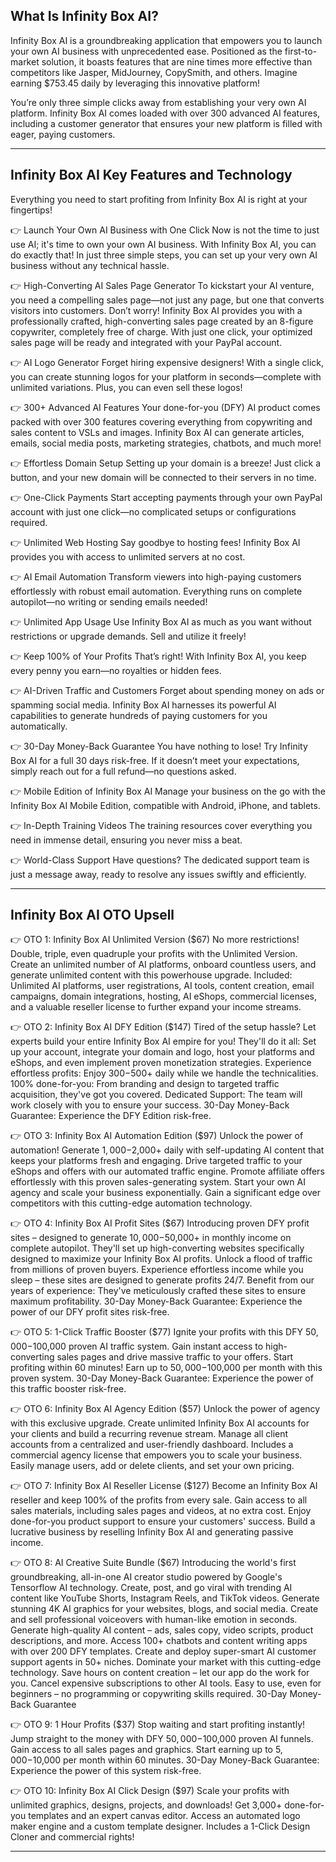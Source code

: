 ## What Is Infinity Box AI?

Infinity Box AI is a groundbreaking application that empowers you to launch your own AI business with unprecedented ease. Positioned as the first-to-market solution, it boasts features that are nine times more effective than competitors like Jasper, MidJourney, CopySmith, and others. Imagine earning $753.45 daily by leveraging this innovative platform!

You’re only three simple clicks away from establishing your very own AI platform. Infinity Box AI comes loaded with over 300 advanced AI features, including a customer generator that ensures your new platform is filled with eager, paying customers.

---

## Infinity Box AI Key Features and Technology

Everything you need to start profiting from Infinity Box AI is right at your fingertips!

👉 Launch Your Own AI Business with One Click
Now is not the time to just use AI; it's time to own your own AI business. With Infinity Box AI, you can do exactly that! In just three simple steps, you can set up your very own AI business without any technical hassle.

👉 High-Converting AI Sales Page Generator
To kickstart your AI venture, you need a compelling sales page—not just any page, but one that converts visitors into customers. Don’t worry! Infinity Box AI provides you with a professionally crafted, high-converting sales page created by an 8-figure copywriter, completely free of charge. With just one click, your optimized sales page will be ready and integrated with your PayPal account.

👉 AI Logo Generator
Forget hiring expensive designers! With a single click, you can create stunning logos for your platform in seconds—complete with unlimited variations. Plus, you can even sell these logos!

👉 300+ Advanced AI Features
Your done-for-you (DFY) AI product comes packed with over 300 features covering everything from copywriting and sales content to VSLs and images. Infinity Box AI can generate articles, emails, social media posts, marketing strategies, chatbots, and much more!

👉 Effortless Domain Setup
Setting up your domain is a breeze! Just click a button, and your new domain will be connected to their servers in no time.

👉 One-Click Payments
Start accepting payments through your own PayPal account with just one click—no complicated setups or configurations required.

👉 Unlimited Web Hosting
Say goodbye to hosting fees! Infinity Box AI provides you with access to unlimited servers at no cost.

👉 AI Email Automation
Transform viewers into high-paying customers effortlessly with robust email automation. Everything runs on complete autopilot—no writing or sending emails needed!

👉 Unlimited App Usage
Use Infinity Box AI as much as you want without restrictions or upgrade demands. Sell and utilize it freely!

👉 Keep 100% of Your Profits
That’s right! With Infinity Box AI, you keep every penny you earn—no royalties or hidden fees.

👉 AI-Driven Traffic and Customers
Forget about spending money on ads or spamming social media. Infinity Box AI harnesses its powerful AI capabilities to generate hundreds of paying customers for you automatically.

👉 30-Day Money-Back Guarantee
You have nothing to lose! Try Infinity Box AI for a full 30 days risk-free. If it doesn’t meet your expectations, simply reach out for a full refund—no questions asked.

👉 Mobile Edition of Infinity Box AI
Manage your business on the go with the Infinity Box AI Mobile Edition, compatible with Android, iPhone, and tablets.

👉 In-Depth Training Videos
The training resources cover everything you need in immense detail, ensuring you never miss a beat.

👉 World-Class Support
Have questions? The dedicated support team is just a message away, ready to resolve any issues swiftly and efficiently.


---

## Infinity Box AI OTO Upsell

👉 OTO 1: Infinity Box AI Unlimited Version ($67) 
No more restrictions! Double, triple, even quadruple your profits with the Unlimited Version. Create an unlimited number of AI platforms, onboard countless users, and generate unlimited content with this powerhouse upgrade.
Included: Unlimited AI platforms, user registrations, AI tools, content creation, email campaigns, domain integrations, hosting, AI eShops, commercial licenses, and a valuable reseller license to further expand your income streams.

👉 OTO 2: Infinity Box AI DFY Edition ($147)
Tired of the setup hassle? Let experts build your entire Infinity Box AI empire for you!
They'll do it all: Set up your account, integrate your domain and logo, host your platforms and eShops, and even implement proven monetization strategies.
Experience effortless profits: Enjoy $300-$500+ daily while we handle the technicalities.
100% done-for-you: From branding and design to targeted traffic acquisition, they've got you covered.
Dedicated Support: The team will work closely with you to ensure your success.
30-Day Money-Back Guarantee: Experience the DFY Edition risk-free.

👉 OTO 3: Infinity Box AI Automation Edition ($97) 
Unlock the power of automation!
Generate $1,000-$2,000+ daily with self-updating AI content that keeps your platforms fresh and engaging.
Drive targeted traffic to your eShops and offers with our automated traffic engine.
Promote affiliate offers effortlessly with this proven sales-generating system.
Start your own AI agency and scale your business exponentially.
Gain a significant edge over competitors with this cutting-edge automation technology.

👉 OTO 4: Infinity Box AI Profit Sites ($67) 
Introducing proven DFY profit sites – designed to generate $10,000-$50,000+ in monthly income on complete autopilot.
They'll set up high-converting websites specifically designed to maximize your Infinity Box AI profits.
Unlock a flood of traffic from millions of proven buyers.
Experience effortless income while you sleep – these sites are designed to generate profits 24/7.
Benefit from our years of experience: They've meticulously crafted these sites to ensure maximum profitability.
30-Day Money-Back Guarantee: Experience the power of our DFY profit sites risk-free.

👉 OTO 5: 1-Click Traffic Booster ($77)
Ignite your profits with this DFY $50,000-$100,000 proven AI traffic system.
Gain instant access to high-converting sales pages and drive massive traffic to your offers.
Start profiting within 60 minutes!
Earn up to $50,000-$100,000 per month with this proven system.
30-Day Money-Back Guarantee: Experience the power of this traffic booster risk-free.

👉 OTO 6: Infinity Box AI Agency Edition ($57)
Unlock the power of agency with this exclusive upgrade.
Create unlimited Infinity Box AI accounts for your clients and build a recurring revenue stream.
Manage all client accounts from a centralized and user-friendly dashboard.
Includes a commercial agency license that empowers you to scale your business.
Easily manage users, add or delete clients, and set your own pricing.

👉 OTO 7: Infinity Box AI Reseller License ($127)
Become an Infinity Box AI reseller and keep 100% of the profits from every sale.
Gain access to all sales materials, including sales pages and videos, at no extra cost.
Enjoy done-for-you product support to ensure your customers' success.
Build a lucrative business by reselling Infinity Box AI and generating passive income.

👉 OTO 8: AI Creative Suite Bundle ($67) 
Introducing the world's first groundbreaking, all-in-one AI creator studio powered by Google's Tensorflow AI technology.
Create, post, and go viral with trending AI content like YouTube Shorts, Instagram Reels, and TikTok videos.
Generate stunning 4K AI graphics for your websites, blogs, and social media.
Create and sell professional voiceovers with human-like emotion in seconds.
Generate high-quality AI content – ads, sales copy, video scripts, product descriptions, and more.
Access 100+ chatbots and content writing apps with over 200 DFY templates.
Create and deploy super-smart AI customer support agents in 50+ niches.
Dominate your market with this cutting-edge technology.
Save hours on content creation – let our app do the work for you.
Cancel expensive subscriptions to other AI tools.
Easy to use, even for beginners – no programming or copywriting skills required.
30-Day Money-Back Guarantee

👉 OTO 9: 1 Hour Profits ($37)
Stop waiting and start profiting instantly!
Jump straight to the money with DFY $50,000-$100,000 proven AI funnels.
Gain access to all sales pages and graphics.
Start earning up to $5,000-$10,000 per month within 60 minutes.
30-Day Money-Back Guarantee: Experience the power of this system risk-free.

👉 OTO 10: Infinity Box AI Click Design ($97)
Scale your profits with unlimited graphics, designs, projects, and downloads!
Get 3,000+ done-for-you templates and an expert canvas editor.
Access an automated logo maker engine and a custom template designer.
Includes a 1-Click Design Cloner and commercial rights!



---
